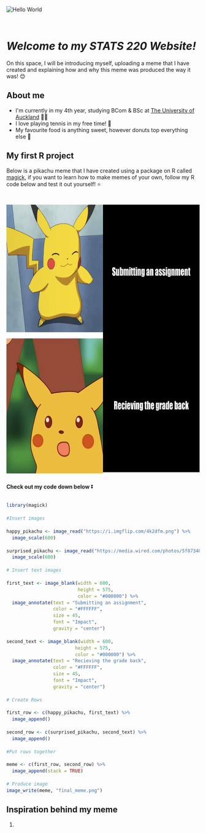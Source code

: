 ![Hello World](https://c.tenor.com/Vlde4572j6QAAAAi/animated-text-greet.gif)

<br/> 
  
 # *Welcome to my STATS 220 Website!*
 
 On this space, I will be introducing myself, uploading a meme that I have created and explaining how and why this meme was produced the way it was! :blush:
  <br/>
  
 ## About me
 
* I'm currently in my 4th year, studying BCom & BSc at [The University of Auckland](https://www.auckland.ac.nz/en/study/study-options/find-a-study-option/bachelor-commerce-science.html) 🧑‍🎓
* I love playing tennis in my free time! 🎾
* My favourite food is anything sweet, however donuts top everything else 🍩
  <br/>
  
## My first R project 

Below is a pikachu meme that I have created using a package on R called [magick](https://cran.r-project.org/web/packages/magick/vignettes/intro.html), if you want to learn how to make memes of your own, follow my R code below and test it out yourself! ⭐

# <img src= "https://github.com/Hardishahx/stats220/blob/main/final_meme.png?raw=true" width="700" height="700">

**Check out my code down below** ⏬

``` r

library(magick)

#Insert images 

happy_pikachu <- image_read("https://i.imgflip.com/4k2dfm.png") %>%
  image_scale(600)

surprised_pikachu <- image_read("https://media.wired.com/photos/5f87340d114b38fa1f8339f9/master/w_1600%2Cc_limit/Ideas_Surprised_Pikachu_HD.jpg") %>%
  image_scale(600)

# Insert text images

first_text <- image_blank(width = 600, 
                          height = 575, 
                          color = "#000000") %>%
  image_annotate(text = "Submitting an assignment",
                 color = "#FFFFFF",
                 size = 45,
                 font = "Impact",
                 gravity = "center")

second_text <- image_blank(width = 600, 
                         height = 575, 
                         color = "#000000") %>%
  image_annotate(text = "Recieving the grade back",
                 color = "#FFFFFF",
                 size = 45,
                 font = "Impact",
                 gravity = "center")
                 
# Create Rows

first_row <- c(happy_pikachu, first_text) %>%
  image_append()

second_row <- c(surprised_pikachu, second_text) %>%
  image_append()
  
#Put rows together 

meme <- c(first_row, second_row) %>%
  image_append(stack = TRUE)
  
# Produce image
image_write(meme, "final_meme.png")

```

## Inspiration behind my meme

1. 

